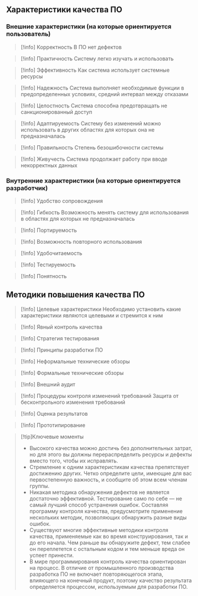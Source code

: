 ## Характеристики качества ПО

### Внешние характеристики (на которые ориентируется пользователь)

>[!info] Корректность
>В ПО нет дефектов

>[!info] Практичность
>Систему легко изучать и использовать

>[!info] Эффективность
>Как система использует системные ресурсы

>[!info] Надежность
>Система выполняет необходимые функции в предопределенных условиях, средний интервал между отказами

>[!info] Целостность
>Система способна предотвращать не санкционированный доступ

>[!info] Адаптируемость
>Систему без изменений можно использовать в других областях для которых она не предназначалась

>[!info] Правильность
>Степень безошибочности системы

>[!info] Живучесть
>Система продолжает работу при вводе некорректных данных

### Внутренние характеристики (на которые ориентируется разработчик)

>[!info] Удобство сопровождения

>[!info] Гибкость
>Возможность менять систему для использования в областях для которых не предназначалась

>[!info] Портируемость

>[!info] Возможность повторного использования

>[!info] Удобочитаемость

>[!info] Тестируемость

>[!info] Понятность

## Методики повышения качества ПО

>[!info] Целевые характеристики
>Необходимо установить какие характеристики являются целевыми и стремится к ним

>[!info] Явный контроль качества

>[!info] Стратегия тестирования

>[!info] Принципы разработки ПО

>[!info] Неформальные технические обзоры

>[!info] Формальные технические обзоры

>[!info] Внешний аудит

>[!info] Процедуры контроля изменений требований
>Защита от бесконтрольного изменения требований 

>[!info] Оценка результатов

>[!info] Прототипирование



>[!tip]Ключевые моменты
>* Высокого качества можно достичь без дополнительных затрат, но для этого вы должны перераспределить ресурсы и  дефекты вместо того, чтобы их исправлять.
>* Стремление к одним характеристикам качества препятствует достижению других. Четко определите цели, имеющие для вас  первостепенную важность, и сообщите об этом всем членам группы.
>* Никакая методика обнаружения дефектов не является достаточно эффективной. Тестирование само по себе — не самый лучший  способ устранения ошибок. Составляя программу контроля качества, предусмотрите применение нескольких методик,  позволяющих обнаружить разные виды ошибок.
>* Существуют многие эффективные методики контроля качества, применяемые как во время конструирования, так и до его  начала. Чем раньше вы обнаружите дефект, тем слабее он переплетется с остальным кодом и тем меньше вреда он успеет  принести.
>* В мире программирования контроль качества ориентирован на процесс. В отличие от промышленного производства разработка  ПО не включает повторяющегося этапа, влияющего на конечный продукт, поэтому качество результата определяется  процессом, используемым для разработки ПО.
